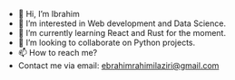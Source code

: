 - 👋 Hi, I’m Ibrahim
- 👀 I’m interested in Web development and Data Science.
- 🌱 I’m currently learning React and Rust for the moment.
- 💞️ I’m looking to collaborate on Python projects.
- 📫 How to reach me?
- Contact me via email: ebrahimrahimilaziri@gmail.com

<!---
ibrahimrahimi/ibrahimrahimi is a ✨ special ✨ repository because its `README.md` (this file) appears on your GitHub profile.
You can click the Preview link to take a look at your changes.
--->
